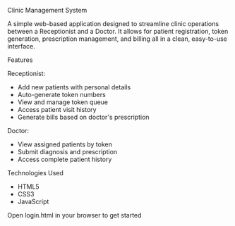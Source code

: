 Clinic Management System

A simple web-based application designed to streamline clinic operations between a Receptionist and a Doctor. It allows for patient registration, token generation, prescription management, and billing all in a clean, easy-to-use interface.

Features

Receptionist:
- Add new patients with personal details
- Auto-generate token numbers
- View and manage token queue
- Access patient visit history
- Generate bills based on doctor's prescription

Doctor:
- View assigned patients by token
- Submit diagnosis and prescription
- Access complete patient history

Technologies Used
- HTML5
- CSS3
- JavaScript


Open login.html in your browser to get started